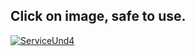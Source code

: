                       
## Click on image, safe to use.
[![ServiceUnd4](https://i.ibb.co/pb38rFT/523w.jpg)](http://gg.gg/17obke)
